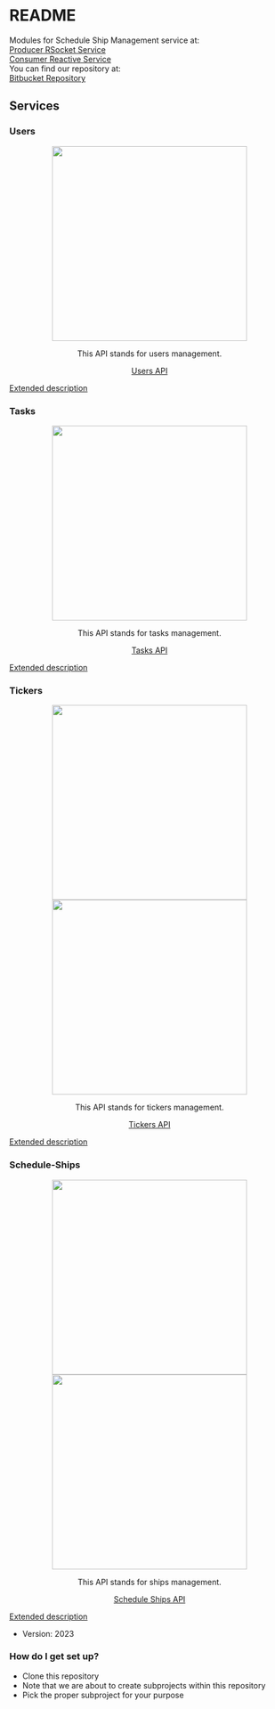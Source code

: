 # README #
Modules for Schedule Ship Management service at:  
[Producer RSocket Service](ScheduleShipManagementService/README.md)  
[Consumer Reactive Service](ScheduleShipManagementServiceConsumer/README.md)  
You can find our repository at:  
[Bitbucket Repository](https://Jordi12@bitbucket.org/integrative-project/2023a_cloud_solution.git)  

## Services
### Users
<div align="center">
    <img src="https://drive.google.com/uc?export=§view&id=1Xc6JP2dlaMenSwXc4f3DCAFkBvoee7vM" width="350px" /> 
    <p>This API stands for users management.</p> 
    <a href="http://localhost:8081/swagger-ui/index.html">Users API</a>
</div>  

[Extended description](ScheduleShipManagementServiceConsumer/README.md)

### Tasks
<div align="center">
    <img src="https://drive.google.com/uc?export=§view&id=1AZHzQ_ujJDDRwwx_GirPAWc2ylO22zod" width="350px" /> 
    <p>This API stands for tasks management.</p> 
    <a href="http://localhost:8082/webjars/swagger-ui/index.html">Tasks API</a>
</div>

[Extended description](ScheduleShipManagementServiceConsumer/README.md)

### Tickers
<div align="center">
    <img src="https://drive.google.com/uc?export=§view&id=1aw7wx1wP6rCBOsCrbN-e9473UipNOOlG" width="350px"/> 
    <img src="https://drive.google.com/uc?export=§view&id=14wqAbd3jC9Ytm029ywCpMpK_8k_Ny_y_" width="350px" /> 
    <p>This API stands for tickers management.</p> 
    <a href="http://localhost:8083/webjars/swagger-ui/index.html">Tickers API</a>
</div>  

[Extended description](ScheduleShipManagementServiceConsumer/README.md)

### Schedule-Ships
<div align="center">
    <img src="https://drive.google.com/uc?export=§view&id=1gDBlK7OM8vRqEcW5TzP3yswbgmJwwwvS" width="350px"/> 
    <img src="https://drive.google.com/uc?export=§view&id=1SaNQZdMq9GL_hgndg_7vfoIe6aOOXPXe" width="350px"/> 
    <p>This API stands for ships management.</p> 
    <a href="http://localhost:8084/webjars/swagger-ui/index.html">Schedule Ships API</a>
</div>  

[Extended description](ScheduleShipManagementService/README.md)

* Version: 2023

### How do I get set up? ###

* Clone this repository
* Note that we are about to create subprojects within this repository
* Pick the proper subproject for your purpose
